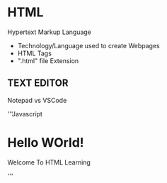 # HTML
Hypertext Markup Language
* Technology/Language used to create Webpages
* HTML Tags
* ".html" file Extension

## TEXT EDITOR
Notepad vs VSCode

'''Javascript
  <html>
  <head>
    <meta charset="UTF-8">
    <title>HTML</title>
  </head>
  <body>
        <h1>Hello WOrld!</h1>
        <p>Welcome To HTML Learning</p>
  </body>
  </html>
'''
